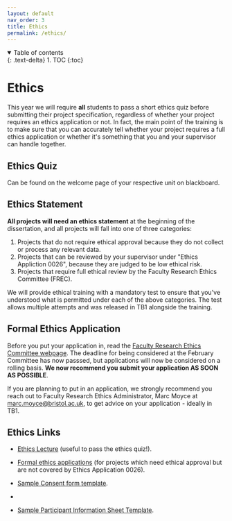 ```yaml
---
layout: default
nav_order: 3
title: Ethics
permalink: /ethics/
---
```


<details open markdown="block">
<summary>
Table of contents
</summary>
{: .text-delta}
1. TOC
{:toc}
</details>


# Ethics

This year we will require **all** students to pass a short ethics quiz before
submitting their project specification, regardless of whether your project
requires an ethics application or not. In fact, the main point of the training
is to make sure that you can accurately tell whether your project requires a
full ethics application or whether it's something that you and your supervisor
can handle together.

## Ethics Quiz

Can be found on the welcome page of your respective unit on blackboard.

## Ethics Statement

**All projects will need an ethics statement** at the beginning of the dissertation, and all projects will fall into one of three categories:

1. Projects that do not require ethical approval because they do not collect or process any relevant data.
2. Projects that can be reviewed by your supervisor under "Ethics Appliction 0026", because they are judged to be low ethical risk.
3. Projects that require full ethical review by the Faculty Research Ethics Committee (FREC).

We will provide ethical training with a mandatory test to ensure that you've understood what is permitted under each of the above categories.
The test allows multiple attempts and was released in TB1 alongside the training.


## Formal Ethics Application

Before you put your application in, read the [Faculty Research Ethics Committee
webpage](https://uob.sharepoint.com/sites/engineering/SitePages/research-ethics-committee.aspx).
The deadline for being considered at the February Committee has now passsed,
but applications will now be considered on a rolling basis. **We now recommend
you submit your application AS SOON AS POSSIBLE**. 

If you are planning to put in an application, we strongly recommend you reach
out to Faculty Research Ethics Administrator, Marc Moyce at
[marc.moyce@bristol.ac.uk](mailto:marc.moyce@bristol.ac.uk), to get advice on your application - ideally in TB1.

## Ethics Links

* [Ethics Lecture](https://uob-my.sharepoint.com/:v:/g/personal/mw1760_bristol_ac_uk/EWWRhVq2SEVCpMz8B0Dna0IBdtjxdtG7zP0CKzpobZ3ALQ?e=wE4ED1) (useful to pass the ethics quiz!).

* [Formal ethics applications](https://orems.bristol.ac.uk/ActivityForm/Index) (for projects which need ethical approval but are not
  covered by Ethics Application 0026).  
  
* [Sample Consent form template](https://uob.sharepoint.com/:w:/r/teams/grp-cs-individual-projects-20232024/Class%20Materials/Consent%20form%20template.docx?d=w96be1235d3714a069cab90d38c594ff9&csf=1&web=1&e=4BPSEX).
* 
* [Sample Participant Information Sheet Template](https://uob.sharepoint.com/:w:/r/teams/grp-cs-individual-projects-20232024/Class%20Materials/Participant%20Information%20Sheet%20template.docx?d=wfb5a04293a314793a9db8c18d04dc74c&csf=1&web=1&e=YZpXwI).


